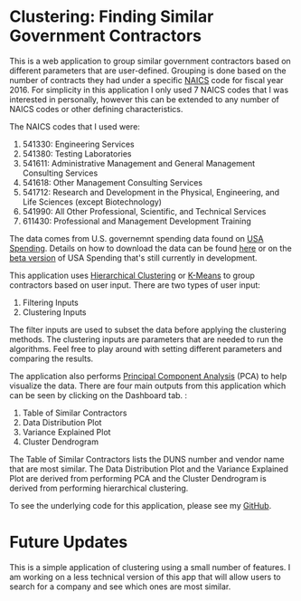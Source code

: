 # Clustering: Finding Similar Government Contractors
This is a web application to group similar government contractors based on different parameters that are user-defined. Grouping is done based on the number of contracts they had under a specific [NAICS](https://www.census.gov/eos/www/naics/) code for fiscal year 2016. For simplicity in this application I only used 7 NAICS codes that I was interested in personally, however this can be extended to any number of NAICS codes or other defining characteristics.

The NAICS codes that I used were:

1. 541330: Engineering Services
2. 541380: Testing Laboratories
3. 541611: Administrative Management and General Management Consulting Services
4. 541618: Other Management Consulting Services
5. 541712: Research and Development in the Physical, Engineering, and Life Sciences (except Biotechnology)
6. 541990: All Other Professional, Scientific, and Technical Services
7. 611430: Professional and Management Development Training

The data comes from U.S. governemnt spending data found on  [USA Spending](https://www.usaspending.gov/Pages/Default.aspx). Details on how to download the data can be found [here](https://www.usaspending.gov/DownloadCenter/Pages/default.aspx) or on the [beta version](https://beta.usaspending.gov) of USA Spending that's still currently in development.

This application uses [Hierarchical Clustering](https://en.wikipedia.org/wiki/Hierarchical_clustering) or [K-Means](https://en.wikipedia.org/wiki/K-means_clustering) to group contractors based on user input. There are two types of user input:

1. Filtering Inputs
2. Clustering Inputs

The filter inputs are used to subset the data before applying the clustering methods. The clustering inputs are parameters that are needed to run the algorithms. Feel free to play around with setting different parameters and comparing the results.  

The application also performs [Principal Component Analysis](https://en.wikipedia.org/wiki/Principal_component_analysis) (PCA) to help visualize the data. There are four main outputs from this application which can be seen by clicking on the Dashboard tab. :

1. Table of Similar Contractors
2. Data Distribution Plot
3. Variance Explained Plot
4. Cluster Dendrogram

The Table of Similar Contractors lists the DUNS number and vendor name that are most similar. The Data Distribution Plot and the Variance Explained Plot are derived from performing PCA and the Cluster Dendrogram is derived from performing hierarchical clustering.

To see the underlying code for this application, please see my [GitHub](https://github.com/nkk36).

# Future Updates

This is a simple application of clustering using a small number of features. I am working on a less technical version of this app that will allow users to search for a company and see which ones are most similar. 

